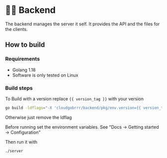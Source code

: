 # 🧑‍💻 Backend

The backend manages the server it self. It provides the API and the files for the clients.

## How to build

### Requirements

- Golang 1.18
- Software is only tested on Linux

### Build steps

To Build with a version replace `{{ version_tag }}` with your version

```sh
go build -ldflags="-X 'cloudgobrrr/backend/pkg/env.version={{ version_tag }}'" -o server main.go
```

Otherwise just remove the ldflag

Before running set the environment variables. See "Docs -> Getting started -> Configuration"

Then run it with

```sh
./server
```
